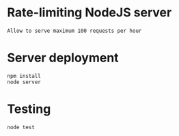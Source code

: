 # Rate-limiting NodeJS server

    Allow to serve maximum 100 requests per hour


# Server deployment

    npm install
    node server


# Testing

    node test
